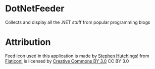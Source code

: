 # DotNetFeeder
Collects and display all the .NET stuff from popular programming blogs

# Attribution
Feed icon used in this application is made by [Stephen Hutchings!](http://www.flaticon.com/authors/stephen-hutchings) from [Flaticon!](http://www.flaticon.com) is licensed by [Creative Commons BY 3.0](http://creativecommons.org/licenses/by/3.0/) CC BY 3.0